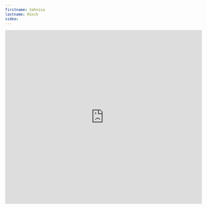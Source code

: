 ```yaml
--- 
firstname: Sahnisa
lastname: Rüsch
video: 
--- 
```


<iframe src="https://player.vimeo.com/video/560844011" width="640" height="564" frameborder="0" allow="autoplay; fullscreen" allowfullscreen></iframe>